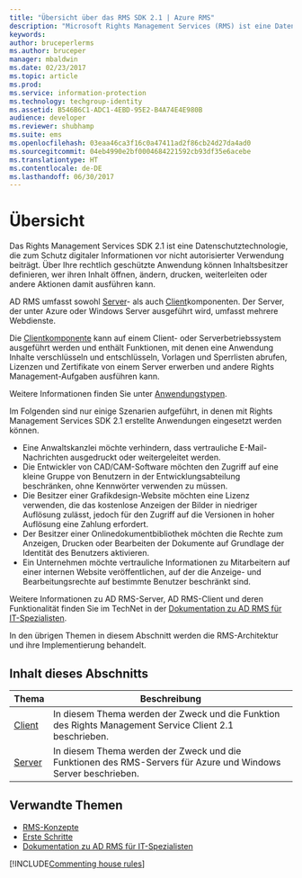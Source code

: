 ```yaml
---
title: "Übersicht über das RMS SDK 2.1 | Azure RMS"
description: "Microsoft Rights Management Services (RMS) ist eine Datenschutztechnologie, die zum Schutz digitaler Informationen vor nicht autorisierter Verwendung beiträgt."
keywords: 
author: bruceperlerms
ms.author: bruceper
manager: mbaldwin
ms.date: 02/23/2017
ms.topic: article
ms.prod: 
ms.service: information-protection
ms.technology: techgroup-identity
ms.assetid: B546B6C1-ADC1-4EBD-95E2-B4A74E4E980B
audience: developer
ms.reviewer: shubhamp
ms.suite: ems
ms.openlocfilehash: 03eaa46ca3f16c0a47411ad2f86cb24d27da4ad0
ms.sourcegitcommit: 04eb4990e2bf0004684221592cb93df35e6acebe
ms.translationtype: HT
ms.contentlocale: de-DE
ms.lasthandoff: 06/30/2017
---
```

# <a name="overview"></a>Übersicht

Das Rights Management Services SDK 2.1 ist eine Datenschutztechnologie, die zum Schutz digitaler Informationen vor nicht autorisierter Verwendung beiträgt. Über Ihre rechtlich geschützte Anwendung können Inhaltsbesitzer definieren, wer ihren Inhalt öffnen, ändern, drucken, weiterleiten oder andere Aktionen damit ausführen kann.

AD RMS umfasst sowohl [Server](ad-rms-server.md)- als auch [Client](ad-rms-client.md)komponenten. Der Server, der unter Azure oder Windows Server ausgeführt wird, umfasst mehrere Webdienste.

Die [Clientkomponente](ad-rms-client.md) kann auf einem Client- oder Serverbetriebssystem ausgeführt werden und enthält Funktionen, mit denen eine Anwendung Inhalte verschlüsseln und entschlüsseln, Vorlagen und Sperrlisten abrufen, Lizenzen und Zertifikate von einem Server erwerben und andere Rights Management-Aufgaben ausführen kann.

Weitere Informationen finden Sie unter [Anwendungstypen](application-types.md).

Im Folgenden sind nur einige Szenarien aufgeführt, in denen mit Rights Management Services SDK 2.1 erstellte Anwendungen eingesetzt werden können.

-   Eine Anwaltskanzlei möchte verhindern, dass vertrauliche E-Mail-Nachrichten ausgedruckt oder weitergeleitet werden.
-   Die Entwickler von CAD/CAM-Software möchten den Zugriff auf eine kleine Gruppe von Benutzern in der Entwicklungsabteilung beschränken, ohne Kennwörter verwenden zu müssen.
-   Die Besitzer einer Grafikdesign-Website möchten eine Lizenz verwenden, die das kostenlose Anzeigen der Bilder in niedriger Auflösung zulässt, jedoch für den Zugriff auf die Versionen in hoher Auflösung eine Zahlung erfordert.
-   Der Besitzer einer Onlinedokumentbibliothek möchten die Rechte zum Anzeigen, Drucken oder Bearbeiten der Dokumente auf Grundlage der Identität des Benutzers aktivieren.
-   Ein Unternehmen möchte vertrauliche Informationen zu Mitarbeitern auf einer internen Website veröffentlichen, auf der die Anzeige- und Bearbeitungsrechte auf bestimmte Benutzer beschränkt sind.

Weitere Informationen zu AD RMS-Server, AD RMS-Client und deren Funktionalität finden Sie im TechNet in der [Dokumentation zu AD RMS für IT-Spezialisten](https://TechNet.Microsoft.Com/library/cc771234.aspx).

In den übrigen Themen in diesem Abschnitt werden die RMS-Architektur und ihre Implementierung behandelt.

## <a name="in-this-section"></a>Inhalt dieses Abschnitts

| Thema | Beschreibung |
|-------|-------------|
|[Client](ad-rms-client.md) |In diesem Thema werden der Zweck und die Funktion des Rights Management Service Client 2.1 beschrieben. |
|[Server](ad-rms-server.md) | In diesem Thema werden der Zweck und die Funktionen des RMS-Servers für Azure und Windows Server beschrieben.|


## <a name="related-topics"></a>Verwandte Themen

* [RMS-Konzepte](application-types.md)
* [Erste Schritte](getting-started-with-ad-rms-2-0.md)
* [Dokumentation zu AD RMS für IT-Spezialisten](https://TechNet.Microsoft.Com/en-us/library/cc771234.aspx)

[!INCLUDE[Commenting house rules](../includes/houserules.md)]